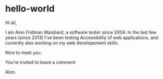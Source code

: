 # hello-world

Hi all, 

I am Alon Fridman Waisbard, a software tester since 2004. In the last few years (since 2013) I've been testing Accessibility of web applications, and currently also working on my web developement skills.

Nice to meet you. 

You're invited to leave a comment

Alon.
